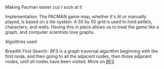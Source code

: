 Making Pacman easier cuz I suck at it

Implementation: The PACMAN game map, whether it's AI or manually played, is based on a tile system.
A 50 by 50 grid is used to hold pellets, characters, and walls. Having this in place allows us to treat 
the game like a graph, and computer scientists love graphs.

Algoithms used

Breadth First Search- BFS is a graph traversal algorithm beginning with the first node, and then going to all the adjacent nodes, then those adjacent nodes, until all nodes have been visited. More on [BFS](https://www.geeksforgeeks.org/breadth-first-search-or-bfs-for-a-graph/)


    
                              